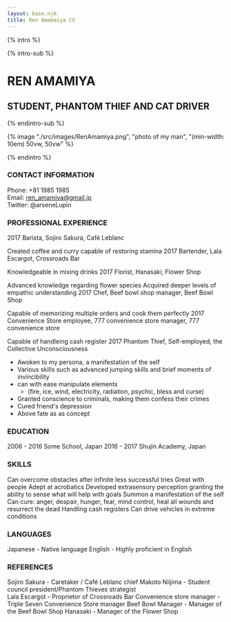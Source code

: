 ```yaml
---
layout: base.njk
title: Ren Amamaiya CV
---
```


{% intro %}

{% intro-sub %}

# REN AMAMIYA

## STUDENT, PHANTOM THIEF AND CAT DRIVER

{% endintro-sub %}

{% image "./src/images/RenAmamiya.png", "photo of my man", "(min-width: 10em) 50vw, 50vw" %}

{% endintro %}

### CONTACT INFORMATION

Phone: +81 1985 1985  
Email: ren_amamiya@gmail.jp  
Twitter: @arseneLupin


### PROFESSIONAL EXPERIENCE

2017
Barista, Sojiro Sakura, Café Leblanc

Created coffee and curry capable of restoring stamina
2017
Bartender, Lala Escargot, Crossroads Bar

Knowledgeable in mixing drinks
2017
Florist, Hanasaki, Flower Shop

Advanced knowledge regarding flower species
Acquired deeper levels of empathic understanding
2017
Chef, Beef bowl shop manager, Beef Bowl Shop

Capable of memorizing multiple orders and cook them perfectly
2017
Convenience Store employee, 777 convenience store manager, 777 convenience store

Capable of handleing cash register
2017
Phantom Thief, Self-employed, the Collective Unconsciousness

* Awoken to my persona, a manifestation of the self
* Various skills such as advanced jumping skills and brief moments of invincibility
* can with ease manipulate elements
     * (fire, ice, wind, electricity, radiation, psychic, bless and curse)
* Granted conscience to criminals, making them confess their crimes
* Cured friend's depression
* Above fate as as concept
 
### EDUCATION

2006 - 2016
Some School, Japan
2016 - 2017
Shujin Academy, Japan

### SKILLS

Can overcome obstacles after infinite less successful tries
Great with people
Adept at acrobatics
Developed extrasensory perception granting the ability to sense what will help with goals
Summon a manifestation of the self
Can cure: anger, despair, hunger, fear, mind control, heal all wounds and resurrect the dead
Handling cash registers
Can drive vehicles in extreme conditions

### LANGUAGES

Japanese - Native language
English - Highly proficient in English

### REFERENCES

Sojiro Sakura - Caretaker / Café Leblanc chief
Makoto Niijima - Student council president/Phantom Thieves strategist   
Lala Escargot - Proprietor of Crossroads Bar
Convenience store manager - Triple Seven Convenience Store manager
Beef Bowl Manager - Manager of the Beef Bowl Shop
Hanasaki - Manager of the Flower Shop
